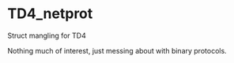 TD4_netprot
===========

Struct mangling for TD4

Nothing much of interest, just messing about with binary protocols.
